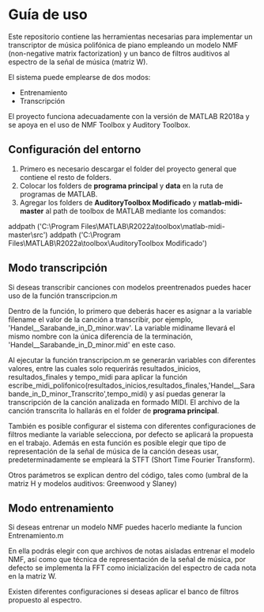 # Guía de uso

Este repositorio contiene las herramientas necesarias para implementar un transcriptor de música polifónica de piano empleando un modelo NMF (non-negative matrix factorization) y un banco de filtros auditivos al espectro de la señal de música (matriz W).

El sistema puede emplearse de dos modos:

* Entrenamiento
* Transcripción

El proyecto funciona adecuadamente con la versión de MATLAB R2018a y se apoya en el uso de NMF Toolbox y Auditory Toolbox.

## Configuración del entorno

1. Primero es necesario descargar el folder del proyecto general que contiene el resto de folders. 
2. Colocar los folders de **programa principal** y **data** en la ruta de programas de MATLAB.
3. Agregar los folders de **AuditoryToolbox Modificado** y **matlab-midi-master** al path de toolbox de MATLAB mediante los comandos:
  
  addpath ('C:\Program Files\MATLAB\R2022a\toolbox\matlab-midi-master\src') 
  addpath ('C:\Program Files\MATLAB\R2022a\toolbox\AuditoryToolbox Modificado')
  
## Modo transcripción

Si deseas transcribir canciones con modelos preentrenados puedes hacer uso de la función transcripcion.m

Dentro de la función, lo primero que deberás hacer es asignar a la variable filename el valor de la canción a transcribir, por ejemplo, 'Handel__Sarabande_in_D_minor.wav'. La variable midiname llevará el mismo nombre con la única diferencia de la terminación, 'Handel__Sarabande_in_D_minor.mid' en este caso.

Al ejecutar la función transcripcion.m se generarán variables con diferentes valores, entre las cuales solo requerirás resultados_inicios, resultados_finales y tempo_midi para aplicar la función escribe_midi_polifonico(resultados_inicios,resultados_finales,'Handel__Sarabande_in_D_minor_Transcrito',tempo_midi) y así puedas generar la transcripción de la canción analizada en formado MIDI. El archivo de la canción transcrita lo hallarás en el folder de **programa principal**.

También es posible configurar el sistema con diferentes configuraciones de filtros mediante la variable selecciona, por defecto se aplicará la propuesta en el trabajo. Además en esta función es posible elegir que tipo de representación de la señal de música de la canción deseas usar, predeterminadamente se empleará la STFT (Short Time Fourier Transform).

Otros parámetros se explican dentro del código, tales como (umbral de la matriz H y modelos auditivos: Greenwood y Slaney)

## Modo entrenamiento

Si deseas entrenar un modelo NMF puedes hacerlo mediante la funcion Entrenamiento.m

En ella podrás elegir con que archivos de notas aisladas entrenar el modelo NMF, así como que técnica de representación de la señal de música, por defecto se implementa la FFT como inicialización del espectro de cada nota en la matriz W.

Existen diferentes configuraciones si deseas aplicar el banco de filtros propuesto al espectro.


